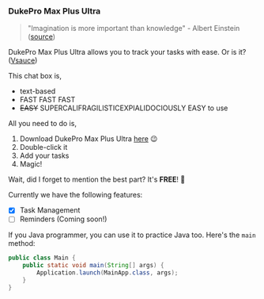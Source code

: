 ### DukePro Max Plus Ultra
> "Imagination is more important than knowledge" - Albert Einstein ([source](https://www.inc.com/annabel-acton/10-einstein-quotes-to-fire-up-your-creativity.html#:~:text=1.,Imagination%20encircles%20the%20world.%22))

DukePro Max Plus Ultra allows you to track your tasks with ease. Or is it? ([Vsauce](https://www.youtube.com/watch?v=IfX1hJS0iGM&t=37s))

This chat box is,
* text-based
* FAST FAST FAST
* ~~EASY~~ SUPERCALIFRAGILISTICEXPIALIDOCIOUSLY EASY to use

All you need to do is,
1. Download DukePro Max Plus Ultra [here](https://www.youtube.com/watch?v=dQw4w9WgXcQ) :wink:
2. Double-click it
3. Add your tasks
4. Magic!

Wait, did I forget to mention the best part? It's **FREE**! :partying_face:

Currently we have the following features:
- [x] Task Management
- [ ] Reminders (Coming soon!)

If you Java programmer, you can use it to practice Java too. Here's the `main` method:
```java
public class Main {
    public static void main(String[] args) {
        Application.launch(MainApp.class, args);
    }
}
```
